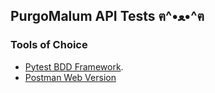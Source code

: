 ##  PurgoMalum API Tests ฅ^•ﻌ•^ฅ

### Tools of Choice

- [Pytest BDD Framework](https://pytest-bdd.readthedocs.io/en/stable/). 
- [Postman Web Version](https://web.postman.co/home) 
